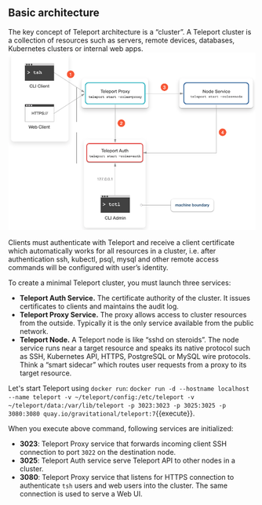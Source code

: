 
## Basic architecture
The key concept of Teleport architecture is a “cluster”. A Teleport cluster is a collection of resources such as servers, remote devices, databases, Kubernetes clusters or internal web apps.
![Teleport Architecture](./assets/architecture.png)

Clients must authenticate with Teleport and receive a client certificate which automatically works for all resources in a cluster, i.e. after authentication ssh, kubectl, psql, mysql and other remote access commands will be configured with user’s identity.

To create a minimal Teleport cluster, you must launch three services:

- **Teleport Auth Service.** The certificate authority of the cluster. It issues certificates to clients and maintains the audit log.
- **Teleport Proxy Service.** The proxy allows access to cluster resources from the outside. Typically it is the only service available from the public network.
- **Teleport Node.** A Teleport node is like “sshd on steroids”. The node service runs near a target resource and speaks its native protocol such as SSH, Kubernetes API, HTTPS, PostgreSQL or MySQL wire protocols. Think a “smart sidecar” which routes user requests from a proxy to its target resource.


Let's start Teleport using `docker run`:
`docker run -d --hostname localhost --name teleport -v ~/teleport/config:/etc/teleport -v ~/teleport/data:/var/lib/teleport -p 3023:3023 -p 3025:3025 -p 3080:3080 quay.io/gravitational/teleport:7`{{execute}}.

When you execute above command, following services are initialized:
- **3023**: Teleport Proxy service that forwards incoming client SSH connection to port `3022` on the destination node.
- **3025**: Teleport Auth service serve Teleport API to other nodes in a cluster.
- **3080**: Teleport Proxy service that listens for HTTPS connection to authenticate `tsh` users and web users into the cluster. The same connection is used to serve a Web UI.